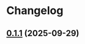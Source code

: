 # Changelog

## [0.1.1](https://github.com/ron-dadon/pm2-stack/compare/v0.1.0...v0.1.1) (2025-09-29)
